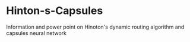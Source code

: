 # Hinton-s-Capsules
Information and power point on Hinoton's dynamic routing algorithm and capsules neural network
